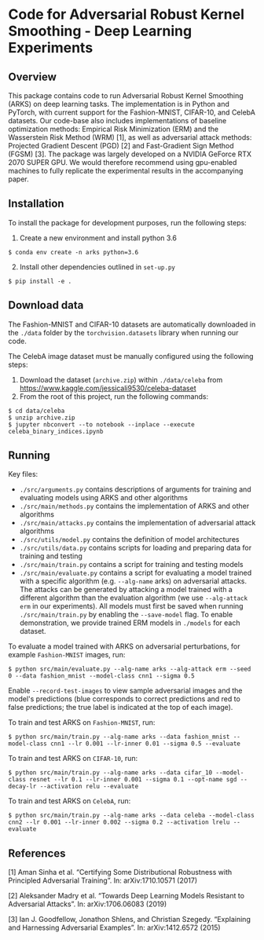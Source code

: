 # Code for Adversarial Robust Kernel Smoothing - Deep Learning Experiments
## Overview
This package contains code to run Adversarial Robust Kernel Smoothing (ARKS) on deep learning tasks. 
The implementation is in Python and PyTorch, with current support for the Fashion-MNIST, CIFAR-10, and CelebA datasets.
Our code-base also includes implementations of baseline optimization methods: Empirical Risk Minimization (ERM) and the 
Wasserstein Risk Method (WRM) [1], as well as adversarial attack methods: Projected Gradient Descent (PGD) [2] and 
Fast-Gradient Sign Method (FGSM) [3]. The package was largely developed on a NVIDIA GeForce RTX 2070 SUPER GPU. We would 
therefore recommend using gpu-enabled machines to fully replicate the experimental results in the accompanying paper.

## Installation

To install the package for development purposes, run the following steps:

1. Create a new environment and install python 3.6
```shell
$ conda env create -n arks python=3.6
```
2. Install other dependencies outlined in `set-up.py`
```shell
$ pip install -e .
```

## Download data

The Fashion-MNIST and CIFAR-10 datasets are automatically downloaded in the `./data` folder by the 
`torchvision.datasets` library when running our code.

The CelebA image dataset must be manually configured using the following steps:

1. Download the dataset (`archive.zip`) within `./data/celeba` from https://www.kaggle.com/jessicali9530/celeba-dataset
2. From the root of this project, run the following commands:
```shell
$ cd data/celeba
$ unzip archive.zip
$ jupyter nbconvert --to notebook --inplace --execute celeba_binary_indices.ipynb
```

## Running
Key files:
* `./src/arguments.py` contains descriptions of arguments for training and evaluating models using ARKS and other algorithms
* `./src/main/methods.py` contains the implementation of ARKS and other algorithms
* `./src/main/attacks.py` contains the implementation of adversarial attack algorithms
* `./src/utils/model.py` contains the definition of model architectures
* `./src/utils/data.py` contains scripts for loading and preparing data for training and testing
* `./src/main/train.py` contains a script for training and testing models
* `./src/main/evaluate.py` contains a script for evaluating a model trained with a specific algorithm 
(e.g. `--alg-name` arks) on adversarial attacks. The attacks can be generated by attacking a model trained with a 
different algorithm than the evaluation algorithm (we use `--alg-attack erm` in our experiments). All models
must first be saved when running `./src/main/train.py` by enabling the `--save-model` flag. To enable demonstration, we
provide trained ERM models in `./models` for each dataset.

To evaluate a model trained with ARKS on adversarial perturbations, for example `Fashion-MNIST` images, run:
```shell
$ python src/main/evaluate.py --alg-name arks --alg-attack erm --seed 0 --data fashion_mnist --model-class cnn1 --sigma 0.5
```
Enable `--record-test-images` to view sample adversarial images and the model's predictions (blue corresponds to 
correct predictions and red to false predictions; the true label is indicated at the top of each image).

To train and test ARKS on  `Fashion-MNIST`, run:
```shell
$ python src/main/train.py --alg-name arks --data fashion_mnist --model-class cnn1 --lr 0.001 --lr-inner 0.01 --sigma 0.5 --evaluate
```

To train and test ARKS on `CIFAR-10`, run:
```shell
$ python src/main/train.py --alg-name arks --data cifar_10 --model-class resnet --lr 0.1 --lr-inner 0.001 --sigma 0.1 --opt-name sgd --decay-lr --activation relu --evaluate
```

To train and test ARKS on `CelebA`, run:
```shell
$ python src/main/train.py --alg-name arks --data celeba --model-class cnn2 --lr 0.001 --lr-inner 0.002 --sigma 0.2 --activation lrelu --evaluate
```


## References
[1] Aman Sinha et al. “Certifying Some Distributional Robustness with Principled Adversarial Training”. 
In: arXiv:1710.10571 (2017)

[2] Aleksander Madry et al. “Towards Deep Learning Models Resistant to Adversarial Attacks”. 
In: arXiv:1706.06083 (2019)

[3] Ian J. Goodfellow, Jonathon Shlens, and Christian Szegedy. “Explaining and Harnessing Adversarial Examples”. 
In: arXiv:1412.6572 (2015)